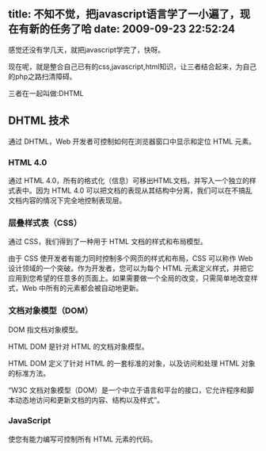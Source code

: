 title: 不知不觉，把javascript语言学了一小遍了，现在有新的任务了哈
date: 2009-09-23 22:52:24
---

<p>感觉还没有学几天，就把javascript学完了，快呀。</p><p>现在呢，就是整合自己已有的css,javascript,html知识，让三者结合起来，为自己的php之路扫清障碍。</p><p>三者在一起叫做:DHTML</p><h2>DHTML 技术</h2><p>通过 DHTML，Web 开发者可控制如何在浏览器窗口中显示和定位 HTML 元素。</p><h3>HTML 4.0</h3><p>通过 HTML 4.0，所有的格式化（信息）可移出HTML文档，并写入一个独立的样式表中。因为 HTML 4.0 可以把文档的表现从其结构中分离，我们可以在不搞乱文档内容的情况下完全地控制表现层。</p><h3>层叠样式表（CSS）</h3><p>通过 CSS，我们得到了一种用于 HTML 文档的样式和布局模型。</p><p>由于 CSS 使开发者有能力同时控制多个网页的样式和布局，CSS 可以称作 Web 设计领域的一个突破。作为开发者，您可以为每个 HTML 元素定义样式，并把它应用到您希望的任意多的页面上。如果需要做一个全局的改变，只需简单地改变样式，Web 中所有的元素都会被自动地更新。</p><h3>文档对象模型（DOM）</h3><p>DOM 指文档对象模型。</p><p>HTML DOM 是针对 HTML 的文档对象模型。</p><p>HTML DOM 定义了针对 HTML 的一套标准的对象，以及访问和处理 HTML 对象的标准方法。</p><p>&ldquo;W3C 文档对象模型（DOM）是一个中立于语言和平台的接口，它允许程序和脚本动态地访问和更新文档的内容、结构以及样式&rdquo;。</p><h3>JavaScript</h3><p>使您有能力编写可控制所有 HTML 元素的代码。</p>